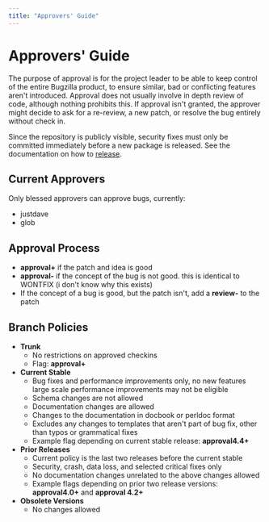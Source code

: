 ```yaml
---
title: "Approvers' Guide"
---
```


# Approvers' Guide

The purpose of approval is for the project leader to be able to keep
control of the entire Bugzilla product, to ensure similar, bad or
conflicting features aren't introduced. Approval does not usually
involve in depth review of code, although nothing prohibits this. If
approval isn't granted, the approver might decide to ask for a
re-review, a new patch, or resolve the bug entirely without check in.

Since the repository is publicly visible, security fixes must only be
committed immediately before a new package is released. See the
documentation on how to
[release](https://www.bugzilla.org/contributing/release.html).

## Current Approvers

Only blessed approvers can approve bugs, currently:

  - justdave
  - glob

## Approval Process

  - **approval+** if the patch and idea is good
  - **approval-** if the concept of the bug is not good. this is
    identical to WONTFIX (i don't know why this exists)
  - If the concept of a bug is good, but the patch isn't, add a
    **review-** to the patch

## Branch Policies

  - **Trunk**
      - No restrictions on approved checkins
      - Flag: **approval+**
  - **Current Stable**
      - Bug fixes and performance improvements only, no new features
        large scale performance improvements may not be eligible
      - Schema changes are not allowed
      - Documentation changes are allowed
      - Changes to the documentation in docbook or perldoc format
      - Excludes any changes to templates that aren't part of bug fix,
        other than typos or grammatical fixes
      - Example flag depending on current stable release:
        **approval4.4+**
  - **Prior Releases**
      - Current policy is the last two releases before the current
        stable
      - Security, crash, data loss, and selected critical fixes only
      - No documentation changes unrelated to the above changes allowed
      - Example flags depending on prior two release versions:
        **approval4.0+** and **approval 4.2+**
  - **Obsolete Versions**
      - No changes allowed
